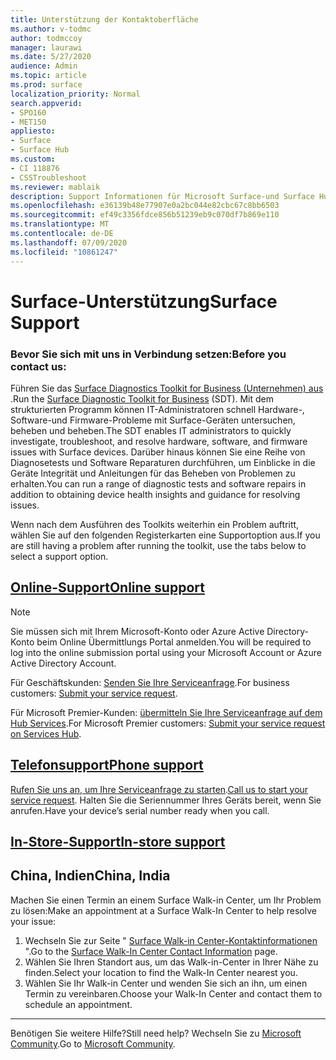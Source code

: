 ```yaml
---
title: Unterstützung der Kontaktoberfläche
ms.author: v-todmc
author: todmccoy
manager: laurawi
ms.date: 5/27/2020
audience: Admin
ms.topic: article
ms.prod: surface
localization_priority: Normal
search.appverid:
- SPO160
- MET150
appliesto:
- Surface
- Surface Hub
ms.custom:
- CI 118876
- CSSTroubleshoot
ms.reviewer: mablaik
description: Support Informationen für Microsoft Surface-und Surface Hub-Produkte.
ms.openlocfilehash: e36139b48e77907e0a2bc044e82cbc67c8bb6503
ms.sourcegitcommit: ef49c3356fdce856b51239eb9c070df7b869e110
ms.translationtype: MT
ms.contentlocale: de-DE
ms.lasthandoff: 07/09/2020
ms.locfileid: "10861247"
---
```

# <span data-ttu-id="a4a5e-103">Surface-Unterstützung</span><span class="sxs-lookup"><span data-stu-id="a4a5e-103">Surface Support</span></span>

### <span data-ttu-id="a4a5e-104">Bevor Sie sich mit uns in Verbindung setzen:</span><span class="sxs-lookup"><span data-stu-id="a4a5e-104">Before you contact us:</span></span>  

<span data-ttu-id="a4a5e-105">Führen Sie das [Surface Diagnostics Toolkit for Business (Unternehmen) aus](https://docs.microsoft.com/surface/surface-diagnostic-toolkit-business) .</span><span class="sxs-lookup"><span data-stu-id="a4a5e-105">Run the [Surface Diagnostic Toolkit for Business](https://docs.microsoft.com/surface/surface-diagnostic-toolkit-business) (SDT).</span></span> <span data-ttu-id="a4a5e-106">Mit dem strukturierten Programm können IT-Administratoren schnell Hardware-, Software-und Firmware-Probleme mit Surface-Geräten untersuchen, beheben und beheben.</span><span class="sxs-lookup"><span data-stu-id="a4a5e-106">The SDT enables IT administrators to quickly investigate, troubleshoot, and resolve hardware, software, and firmware issues with Surface devices.</span></span> <span data-ttu-id="a4a5e-107">Darüber hinaus können Sie eine Reihe von Diagnosetests und Software Reparaturen durchführen, um Einblicke in die Geräte Integrität und Anleitungen für das Beheben von Problemen zu erhalten.</span><span class="sxs-lookup"><span data-stu-id="a4a5e-107">You can run a range of diagnostic tests and software repairs in addition to obtaining device health insights and guidance for resolving issues.</span></span> 

<span data-ttu-id="a4a5e-108">Wenn nach dem Ausführen des Toolkits weiterhin ein Problem auftritt, wählen Sie auf den folgenden Registerkarten eine Supportoption aus.</span><span class="sxs-lookup"><span data-stu-id="a4a5e-108">If you are still having a problem after running the toolkit, use the tabs below to select a support option.</span></span>

## [<span data-ttu-id="a4a5e-109">Online-Support</span><span class="sxs-lookup"><span data-stu-id="a4a5e-109">Online support</span></span>](#tab/online)

> [!NOTE]
> <span data-ttu-id="a4a5e-110">Sie müssen sich mit Ihrem Microsoft-Konto oder Azure Active Directory-Konto beim Online Übermittlungs Portal anmelden.</span><span class="sxs-lookup"><span data-stu-id="a4a5e-110">You will be required to log into the online submission portal using your Microsoft Account or Azure Active Directory Account.</span></span>  

<span data-ttu-id="a4a5e-111">Für Geschäftskunden: [Senden Sie Ihre Serviceanfrage](https://support.microsoft.com/supportforbusiness/productselection?sapid=d383b26c-f150-6220-8f1b-e8aa325d9727).</span><span class="sxs-lookup"><span data-stu-id="a4a5e-111">For business customers: [Submit your service request](https://support.microsoft.com/supportforbusiness/productselection?sapid=d383b26c-f150-6220-8f1b-e8aa325d9727).</span></span> 

<span data-ttu-id="a4a5e-112">Für Microsoft Premier-Kunden: [übermitteln Sie Ihre Serviceanfrage auf dem Hub Services](https://serviceshub.microsoft.com/support/contactsupport).</span><span class="sxs-lookup"><span data-stu-id="a4a5e-112">For Microsoft Premier customers: [Submit your service request on Services Hub](https://serviceshub.microsoft.com/support/contactsupport).</span></span> 

 
## [<span data-ttu-id="a4a5e-113">Telefonsupport</span><span class="sxs-lookup"><span data-stu-id="a4a5e-113">Phone support</span></span>](#tab/phone)

<span data-ttu-id="a4a5e-114">[Rufen Sie uns an, um Ihre Serviceanfrage zu starten](https://support.microsoft.com/help/4051701/global-customer-service-phone-numbers).</span><span class="sxs-lookup"><span data-stu-id="a4a5e-114">[Call us to start your service request](https://support.microsoft.com/help/4051701/global-customer-service-phone-numbers).</span></span> <span data-ttu-id="a4a5e-115">Halten Sie die Seriennummer Ihres Geräts bereit, wenn Sie anrufen.</span><span class="sxs-lookup"><span data-stu-id="a4a5e-115">Have your device’s serial number ready when you call.</span></span> 

## [<span data-ttu-id="a4a5e-116">In-Store-Support</span><span class="sxs-lookup"><span data-stu-id="a4a5e-116">In-store support</span></span>](#tab/instore)

## <span data-ttu-id="a4a5e-117">China, Indien</span><span class="sxs-lookup"><span data-stu-id="a4a5e-117">China, India</span></span>

<span data-ttu-id="a4a5e-118">Machen Sie einen Termin an einem Surface Walk-in Center, um Ihr Problem zu lösen:</span><span class="sxs-lookup"><span data-stu-id="a4a5e-118">Make an appointment at a Surface Walk-In Center to help resolve your issue:</span></span>

1. <span data-ttu-id="a4a5e-119">Wechseln Sie zur Seite " [Surface Walk-in Center-Kontaktinformationen](https://support.microsoft.com/help/4498593/find-surface-walk-in-center-contact-information) ".</span><span class="sxs-lookup"><span data-stu-id="a4a5e-119">Go to the [Surface Walk-In Center Contact Information](https://support.microsoft.com/help/4498593/find-surface-walk-in-center-contact-information) page.</span></span> 
2. <span data-ttu-id="a4a5e-120">Wählen Sie Ihren Standort aus, um das Walk-in-Center in Ihrer Nähe zu finden.</span><span class="sxs-lookup"><span data-stu-id="a4a5e-120">Select your location to find the Walk-In Center nearest you.</span></span>  
3. <span data-ttu-id="a4a5e-121">Wählen Sie Ihr Walk-in Center und wenden Sie sich an ihn, um einen Termin zu vereinbaren.</span><span class="sxs-lookup"><span data-stu-id="a4a5e-121">Choose your Walk-In Center and contact them to schedule an appointment.</span></span>


---

<span data-ttu-id="a4a5e-122">Benötigen Sie weitere Hilfe?</span><span class="sxs-lookup"><span data-stu-id="a4a5e-122">Still need help?</span></span> <span data-ttu-id="a4a5e-123">Wechseln Sie zu [Microsoft Community](https://answers.microsoft.com/).</span><span class="sxs-lookup"><span data-stu-id="a4a5e-123">Go to [Microsoft Community](https://answers.microsoft.com/).</span></span>
